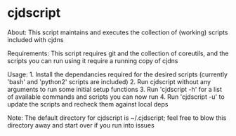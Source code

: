 cjdscript
========

About: This script maintains and executes the collection of (working) scripts included with cjdns

Requirements: This script requires git and the collection of coreutils, and the scripts you can run using it require a running copy of cjdns

Usage:
    1. Install the dependancies required for the desired scripts (currently 'bash' and 'python2' scripts are included)
    2. Run cjdscript without any arguments to run some initial setup functions
    3. Run 'cjdscript -h' for a list of available commands and scripts you can now run
    4. Run 'cjdscript -u' to update the scripts and recheck them against local deps

Note: The default directory for cjdscript is ~/.cjdscript; feel free to blow this directory away and start over if you run into issues
